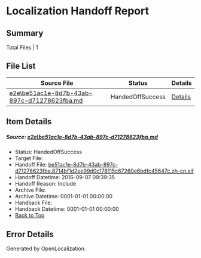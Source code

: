 # <a name='report-top'></a> Localization Handoff Report

## Summary
 Total Files | 1

## File List
 Source File | Status | Details 
 ----------- | ------ | ------- 
 [e2e\be51ac1e-8d7b-43ab-897c-d71278623fba.md](https://github.com/OpenLocalizationTestOrg/ol-test0/blob/768e452f2a4698648a76e89f7fcd9fc0d86edf7b/e2e/be51ac1e-8d7b-43ab-897c-d71278623fba.md) | HandedOffSuccess | [Details](#947cc73e611fa44aa77de1c73324d1eef997d41b1)

## Item Details
##### <a name='947cc73e611fa44aa77de1c73324d1eef997d41b1'></a> Source: [e2e\be51ac1e-8d7b-43ab-897c-d71278623fba.md](https://github.com/OpenLocalizationTestOrg/ol-test0/blob/768e452f2a4698648a76e89f7fcd9fc0d86edf7b/e2e/be51ac1e-8d7b-43ab-897c-d71278623fba.md)
* Status: HandedOffSuccess
* Target File: 
* Handoff File: [be51ac1e-8d7b-43ab-897c-d71278623fba.8714bf1d2ee99d0c178115c67260e6bdfc45647c.zh-cn.xlf](https://github.com/OpenLocalizationTestOrg/ol-test0-handoff/blob/0538718f298d3298e77d6d02ba5afca4a254f68d/ol-handoff/OpenLocalizationTestOrg/ol-test0-zhcn/ci/ht/be51ac1e-8d7b-43ab-897c-d71278623fba.8714bf1d2ee99d0c178115c67260e6bdfc45647c.zh-cn.xlf)
* Handoff Datetime: 2016-09-07 09:39:35
* Handoff Reason: Include
* Archive File: 
* Archive Datetime: 0001-01-01 00:00:00
* Handback File: 
* Handback Datetime: 0001-01-01 00:00:00
* [Back to Top](#report-top)


## Error Details

Generated by OpenLocalization.
